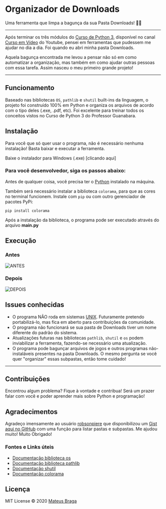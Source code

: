# Organizador de Downloads
Uma ferramenta que limpa a bagunça da sua Pasta Downloads! 📁⏬ 

---
Após terminar os três módulos do [Curso de Python 3](https://www.youtube.com/playlist?list=PLHz_AreHm4dlKP6QQCekuIPky1CiwmdI6), disponível no canal [Curso em Vídeo](https://www.youtube.com/user/cursosemvideo) do Youtube, pensei em ferramentas que pudessem me ajudar no dia a dia. Foi quando eu abri minha pasta Downloads.

Aquela bagunça encontrada me levou a pensar não só em como automatizar a organização, mas também em como ajudar outras pessoas com essa tarefa. Assim nasceu o meu primeiro grande projeto!

---
## Funcionamento

Baseado nas bibliotecas `OS`, `pathlib` e `shutil` built-ins da linguagem, o projeto foi construído 100% em Python e organiza os arquivos de acordo com o tipo deles (.exe, .pdf, etc). Foi excelente para treinar todos os conceitos vistos no Curso de Python 3 do Professor Guanabara.

## Instalação

Para você que só quer usar o programa, não é necessário nenhuma instalação! Basta baixar e executar a ferramenta.

Baixe o instalador para Windows (.exe) [clicando aqui]

### Para você desenvolvedor, siga os passos abaixo:



Antes de qualquer coisa, você precisa ter o [Python](https://www.python.org/downloads/) instalado na máquina.

Também será necessário instalar a biblioteca `colorama`, para que as cores no terminal funcionem. Instale com `pip` ou com outro gerenciador de pacotes PyPi:

```
pip install colorama
```

Após a instalação da biblioteca, o programa pode ser executado através do arquivo **main.py**

## Execução

### Antes
![ANTES](https://raw.githubusercontent.com/mateusbrg/Organizando-Downloads/master/img/Antes.png)
### Depois
![DEPOIS](https://raw.githubusercontent.com/mateusbrg/Organizando-Downloads/master/img/Depois.png)

## Issues conhecidas

* O programa NÃO roda em sistemas [UNIX](https://pt.wikipedia.org/wiki/Unix). Futuramente pretendo portabilizá-lo, mas fica em aberto para contribuições da comunidade.
* O programa não funcionará se sua pasta de Downloads tiver um nome diferente do padrão do sistema.
* Atualizações futuras nas bibliotecas `pathlib`, `shutil` e `os` podem inviabilizar a ferramenta, fazendo-se necessário uma atualização.
* O programa pode bagunçar arquivos de jogos e outros programas não-instaláveis presentes na pasta Downloads. O mesmo pergunta se você quer "organizar" essas subpastas, então tome cuidado!

---
## Contribuições
Encontrou algum problema? Fique à vontade e contribua! Será um prazer falar com você e poder aprender mais sobre Python e programação!


## Agradecimentos

Agradeço imensamente ao usuário [robsonpiere](https://github.com/robsonpiere) que disponibilizou um [Gist aqui no GitHub](https://gist.github.com/robsonpiere/fc256f6e7b7301d2d12343372cde93f9) com uma função para listar pastas e subpastas. Me ajudou muito! Muito Obrigado!

### Fontes e Links úteis

* [Documentação biblioteca os](https://docs.python.org/3/library/os.html)
* [Documentação biblioteca pathlib](https://docs.python.org/3/library/pathlib.html)
* [Documentação shutil](https://docs.python.org/3/library/shutil.html)
* [Documentação colorama](https://pypi.org/project/colorama/)

## Licença
MIT License © 2020 [Mateus Braga](https://github.com/mateusbrg)
